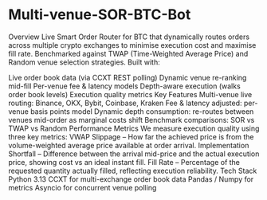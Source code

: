 # Multi-venue-SOR-BTC-Bot

Overview
Live Smart Order Router for BTC that dynamically routes orders across multiple crypto exchanges to minimise execution cost and maximise fill rate.
Benchmarked against TWAP (Time-Weighted Average Price) and Random venue selection strategies.
Built with:

Live order book data (via CCXT REST polling)
Dynamic venue re-ranking mid-fill
Per-venue fee & latency models
Depth-aware execution (walks order book levels)
Execution quality metrics
Key Features
Multi-venue live routing: Binance, OKX, Bybit, Coinbase, Kraken
Fee & latency adjusted: per-venue basis points model
Dynamic depth consumption: re-routes between venues mid-order as marginal costs shift
Benchmark comparisons: SOR vs TWAP vs Random
Performance Metrics
We measure execution quality using three key metrics:
VWAP Slippage – How far the achieved price is from the volume-weighted average price available at order arrival.
Implementation Shortfall – Difference between the arrival mid-price and the actual execution price, showing cost vs an ideal instant fill.
Fill Rate – Percentage of the requested quantity actually filled, reflecting execution reliability.
Tech Stack
Python 3.13
CCXT for multi-exchange order book data
Pandas / Numpy for metrics
Asyncio for concurrent venue polling
